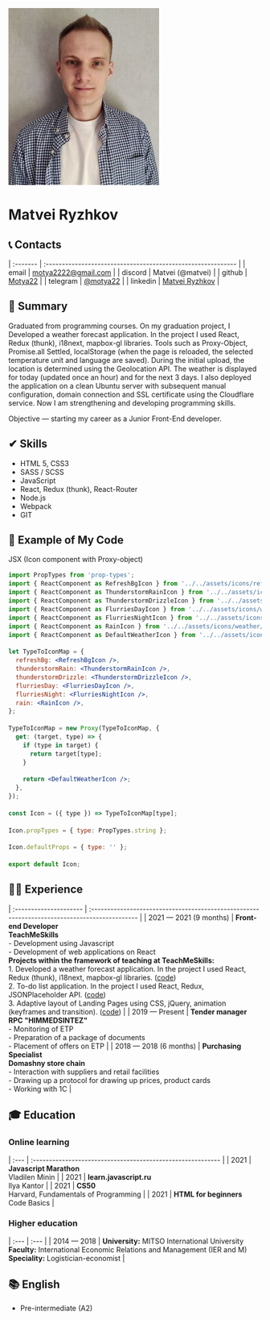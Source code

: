 ![Matvei Ryzhkov](assets/img/avatarforcv.jpeg)
# Matvei Ryzhkov

## 📞 Contacts

| :------- | :----------------------------------------------------------- |
| email    | [motya2222@gmail.com](motya2222@gmail.com)                   |
| discord  | Matvei (@matvei)                                             |
| github   | [Motya22](https://github.com/Motya22)                        |
| telegram | [@motya22](https://t.me/motya22)                             |
| linkedin | [Matvei Ryzhkov](https://www.linkedin.com/in/matveiryzhkov/) |

## 📝 Summary
Graduated from programming courses. On my graduation project, I Developed a weather forecast application. In the project I used React, Redux (thunk), i18next, mapbox-gl libraries. Tools such as Proxy-Object, Promise.all Settled, localStorage (when the page is reloaded, the selected temperature unit and language are saved). During the initial upload, the location is determined using the Geolocation API. The weather is displayed for today (updated once an hour) and for the next 3 days. I also deployed the application on a clean Ubuntu server with subsequent manual configuration, domain connection and SSL certificate using the Cloudflare service.
Now I am strengthening and developing programming skills.

Objective — starting my career as a Junior Front-End developer.

## ✔ Skills
* HTML 5, CSS3 
* SASS / SCSS
* JavaScript
* React, Redux (thunk), React-Router
* Node.js
* Webpack
* GIT

## 💾 Example of My Code
JSX (Icon component with Proxy-object)
```jsx
import PropTypes from 'prop-types';
import { ReactComponent as RefreshBgIcon } from '../../assets/icons/refresh.svg';
import { ReactComponent as ThunderstormRainIcon } from '../../assets/icons/weather/tstorm.svg';
import { ReactComponent as ThunderstormDrizzleIcon } from '../../assets/icons/weather/tstormdrizzle.svg';
import { ReactComponent as FlurriesDayIcon } from '../../assets/icons/weather/flurriesd.svg';
import { ReactComponent as FlurriesNightIcon } from '../../assets/icons/weather/flurriesn.svg';
import { ReactComponent as RainIcon } from '../../assets/icons/weather/rain.svg';
import { ReactComponent as DefaultWeatherIcon } from '../../assets/icons/weather/default.svg';

let TypeToIconMap = {
  refreshBg: <RefreshBgIcon />,
  thunderstormRain: <ThunderstormRainIcon />,
  thunderstormDrizzle: <ThunderstormDrizzleIcon />,
  flurriesDay: <FlurriesDayIcon />,
  flurriesNight: <FlurriesNightIcon />,
  rain: <RainIcon />,
};

TypeToIconMap = new Proxy(TypeToIconMap, {
  get: (target, type) => {
    if (type in target) {
      return target[type];
    }

    return <DefaultWeatherIcon />;
  },
});

const Icon = ({ type }) => TypeToIconMap[type];

Icon.propTypes = { type: PropTypes.string };

Icon.defaultProps = { type: '' };

export default Icon;
```
## 👨‍💻 Experience

| :--------------------- | :-------------------------------------------------------------------------------------------- |
| 2021 — 2021 (9 months) | **Front-end Developer** <br> **TeachMeSkills** <br> - Development using Javascript <br> - Development of web applications on React <br> **Projects within the framework of teaching at TeachMeSkills:** <br> 1. Developed a weather forecast application. In the project I used React, Redux (thunk), i18next, mapbox-gl libraries. ([code](https://github.com/Motya22/react-weather-app)) <br> 2. To-do list application. In the project I used React, Redux, JSONPlaceholder API. ([code](https://github.com/Motya22/react-todolist-app)) <br> 3. Adaptive layout of Landing Pages using CSS, jQuery, animation (keyframes and transition). ([code](https://github.com/Motya22/ext-bel))                    |
| 2019 — Present         | **Tender manager** <br> **RPC "HIMMEDSINTEZ"** <br> - Monitoring of ETP <br> - Preparation of a package of documents <br> - Placement of offers on ETP                                                                 |
| 2018 — 2018 (6 months) | **Purchasing Specialist** <br> **Domashny store chain** <br> - Interaction with suppliers and retail facilities <br> - Drawing up a protocol for drawing up prices, product cards <br> - Working with 1C               |

## 🎓 Education

### Online learning

| :--- | :---------------------------------------------------------- |
| 2021 | **Javascript Marathon** <br> Vladilen Minin                 |
| 2021 | **learn.javascript.ru** <br> Ilya Kantor                    |
| 2021 | **CS50** <br> Harvard, Fundamentals of Programming          |
| 2021 | **HTML for beginners** <br> Code Basics                     |

### Higher education

| :--- | :--- |
| 2014 — 2018 | **University:** MITSO International University <br> **Faculty:** International Economic Relations and Management (IER and M) <br> **Speciality:** Logistician-economist |

## 📚 English

* Pre-intermediate (A2)
